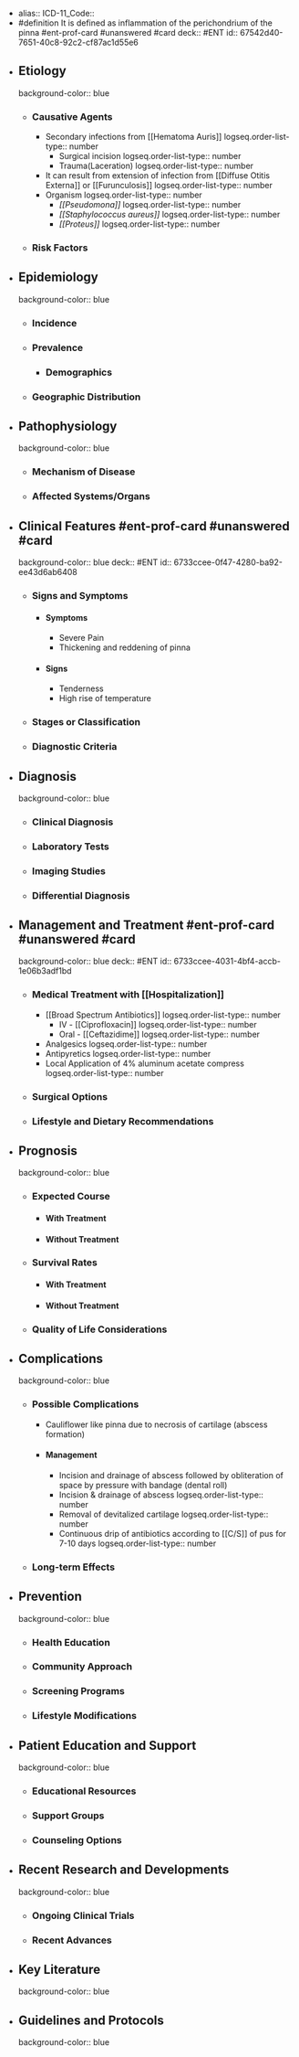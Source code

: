 - alias::
  ICD-11_Code::
- #definition It is defined as inflammation of the perichondrium of the pinna #ent-prof-card #unanswered #card
  deck:: #ENT
  id:: 67542d40-7651-40c8-92c2-cf87ac1d55e6
- ## Etiology
  background-color:: blue
  - ### Causative Agents
    - Secondary infections from [[Hematoma Auris]]
      logseq.order-list-type:: number
      - Surgical incision
        logseq.order-list-type:: number
      - Trauma(Laceration)
        logseq.order-list-type:: number
    - It can result from extension of infection from [[Diffuse Otitis Externa]] or [[Furunculosis]]
      logseq.order-list-type:: number
    - Organism
      logseq.order-list-type:: number
      - _[[Pseudomona]]_
        logseq.order-list-type:: number
      - _[[Staphylococcus aureus]]_
        logseq.order-list-type:: number
      - _[[Proteus]]_
        logseq.order-list-type:: number
  - ### Risk Factors
- ## Epidemiology
  background-color:: blue
  - ### Incidence
  - ### Prevalence
    - ### Demographics
  - ### Geographic Distribution
- ## Pathophysiology
  background-color:: blue
  - ### Mechanism of Disease
  - ### Affected Systems/Organs
- ## Clinical Features #ent-prof-card #unanswered #card
  background-color:: blue
  deck:: #ENT
  id:: 6733ccee-0f47-4280-ba92-ee43d6ab6408
  - ### Signs and Symptoms
    - #### Symptoms
      - Severe Pain
      - Thickening and reddening of pinna
    - #### Signs
      - Tenderness
      - High rise of temperature
  - ### Stages or Classification
  - ### Diagnostic Criteria
- ## Diagnosis
  background-color:: blue
  - ### Clinical Diagnosis
  - ### Laboratory Tests
  - ### Imaging Studies
  - ### Differential Diagnosis
- ## Management and Treatment #ent-prof-card #unanswered #card
  background-color:: blue
  deck:: #ENT
  id:: 6733ccee-4031-4bf4-accb-1e06b3adf1bd
  - ### Medical Treatment with [[Hospitalization]]
    - [[Broad Spectrum Antibiotics]]
      logseq.order-list-type:: number
      - IV - [[Ciprofloxacin]]
        logseq.order-list-type:: number
      - Oral - [[Ceftazidime]]
        logseq.order-list-type:: number
    - Analgesics
      logseq.order-list-type:: number
    - Antipyretics
      logseq.order-list-type:: number
    - Local Application of 4% aluminum acetate compress
      logseq.order-list-type:: number
  - ### Surgical Options
  - ### Lifestyle and Dietary Recommendations
- ## Prognosis
  background-color:: blue
  - ### Expected Course
    - #### With Treatment
    - #### Without Treatment
  - ### Survival Rates
    - #### With Treatment
    - #### Without Treatment
  - ### Quality of Life Considerations
- ## Complications
  background-color:: blue
  - ### Possible Complications
    - Cauliflower like pinna due to necrosis of cartilage (abscess formation)
    - #### Management
      - Incision and drainage of abscess followed by obliteration of space by pressure with bandage (dental roll)
      - Incision & drainage of abscess
        logseq.order-list-type:: number
      - Removal of devitalized cartilage
        logseq.order-list-type:: number
      - Continuous drip of antibiotics according to [[C/S]] of pus for 7-10 days
        logseq.order-list-type:: number
  - ### Long-term Effects
- ## Prevention
  background-color:: blue
  - ### Health Education
  - ### Community Approach
  - ### Screening Programs
  - ### Lifestyle Modifications
- ## Patient Education and Support
  background-color:: blue
  - ### Educational Resources
  - ### Support Groups
  - ### Counseling Options
- ## Recent Research and Developments
  background-color:: blue
  - ### Ongoing Clinical Trials
  - ### Recent Advances
- ## Key Literature
  background-color:: blue
- ## Guidelines and Protocols
  background-color:: blue
